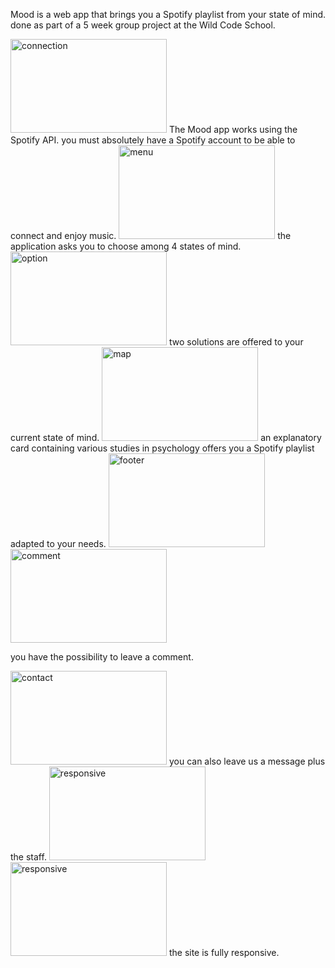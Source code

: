 Mood is a web app that brings you a Spotify playlist from your state of mind.
done as part of a 5 week group project at the Wild Code School.



<img src = "https://imagizer.imageshack.com/img923/4985/XteAsA.png" alt = "connection" width = "250" height = "150" />
The Mood app works using the Spotify API.
you must absolutely have a Spotify account to be able to connect and enjoy music.



<img src = "https://imagizer.imageshack.com/img922/7808/mc8QfO.png" alt = "menu" width = "250" height = "150" />
 the application asks you to choose among 4 states of mind.


<img src = "https://imagizer.imageshack.com/img923/2847/YbrQ1r.png" alt = "option" width = "250" height = "150" />
two solutions are offered to your current state of mind.



<img src = "https://imagizer.imageshack.com/img923/1301/tN0FYF.png" alt = "map" width = "250" height = "150" />
an explanatory card containing various studies in psychology offers you a Spotify playlist adapted to your needs.




<img src = "https://imagizer.imageshack.com/img922/6780/CL95jJ.png" alt = "footer" width = "250" height = "150" />
<img src = "https://imagizer.imageshack.com/img923/5127/Qn5Tma.png" alt = "comment" width = "250" height = "150" />

you have the possibility to leave a comment.



<img src = "https://imagizer.imageshack.com/img923/963/BxH4jr.png" alt = "contact" width = "250" height = "150" />
you can also leave us a message plus the staff.




<img src = "https://imagizer.imageshack.com/img922/3162/dIjVGv.png" alt = "responsive" width = "250" height = "150" />
<img src = "https://imagizer.imageshack.com/img924/9590/uMTXhZ.png" alt = "responsive" width = "250" height = "150" />
the site is fully responsive.
